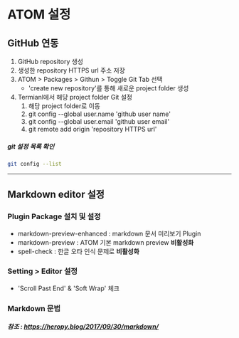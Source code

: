 # ATOM 설정
## GitHub 연동
1. GitHub repository 생성
1. 생성한 repository HTTPS url 주소 저장
1. ATOM > Packages > Githun > Toggle Git Tab 선택
    - 'create new repository'를 통해 새로운 project folder 생성
1. Termianl에서 해당 project folder Git 설정
    1. 해당 project folder로 이동
    1. git config --global user.name 'github user name'
    1. git config --global user.email 'github user email'
    1. git remote add origin 'repository HTTPS url'
##### git 설정 목록 확인
```bash
git config --list
```
---
## Markdown editor 설정
### Plugin Package 설치 및 설정
- markdown-preview-enhanced : markdown 문서 미리보기 Plugin
- markdown-preview : ATOM 기본 markdown preview __비활성화__
- spell-check : 한글 오타 인식 문제로 __비활성화__
### Setting > Editor 설정
- 'Scroll Past End' & 'Soft Wrap' 체크
### Markdown 문법
##### 참조 : https://heropy.blog/2017/09/30/markdown/
